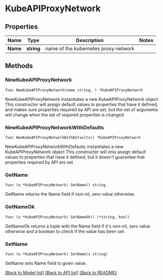# KubeAPIProxyNetwork

## Properties

Name | Type | Description | Notes
------------ | ------------- | ------------- | -------------
**Name** | **string** | name of the kubernetes proxy network | 

## Methods

### NewKubeAPIProxyNetwork

`func NewKubeAPIProxyNetwork(name string, ) *KubeAPIProxyNetwork`

NewKubeAPIProxyNetwork instantiates a new KubeAPIProxyNetwork object
This constructor will assign default values to properties that have it defined,
and makes sure properties required by API are set, but the set of arguments
will change when the set of required properties is changed

### NewKubeAPIProxyNetworkWithDefaults

`func NewKubeAPIProxyNetworkWithDefaults() *KubeAPIProxyNetwork`

NewKubeAPIProxyNetworkWithDefaults instantiates a new KubeAPIProxyNetwork object
This constructor will only assign default values to properties that have it defined,
but it doesn't guarantee that properties required by API are set

### GetName

`func (o *KubeAPIProxyNetwork) GetName() string`

GetName returns the Name field if non-nil, zero value otherwise.

### GetNameOk

`func (o *KubeAPIProxyNetwork) GetNameOk() (*string, bool)`

GetNameOk returns a tuple with the Name field if it's non-nil, zero value otherwise
and a boolean to check if the value has been set.

### SetName

`func (o *KubeAPIProxyNetwork) SetName(v string)`

SetName sets Name field to given value.



[[Back to Model list]](../README.md#documentation-for-models) [[Back to API list]](../README.md#documentation-for-api-endpoints) [[Back to README]](../README.md)


